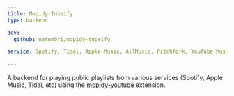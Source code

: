 ```yaml
---
title: Mopidy-Tubeify
type: backend

dev:
  github: natumbri/mopidy-tubeify

service: Spotify, Tidal, Apple Music, AllMusic, Pitchfork, YouTube Music

---
```


A backend for playing public playlists from various services (Spotify, Apple Music, Tidal, etc)
using the [mopidy-youtube](https://mopidy.com/ext/youtube/) extension.
